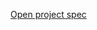 [Open project spec](https://rawcdn.githack.com/paulruziskey/cpp-level-one/b0a628cb182f42ca83e59c022c922ad72f1ecb21/module_seven/project_four/project_four_wheel_of_function.html)